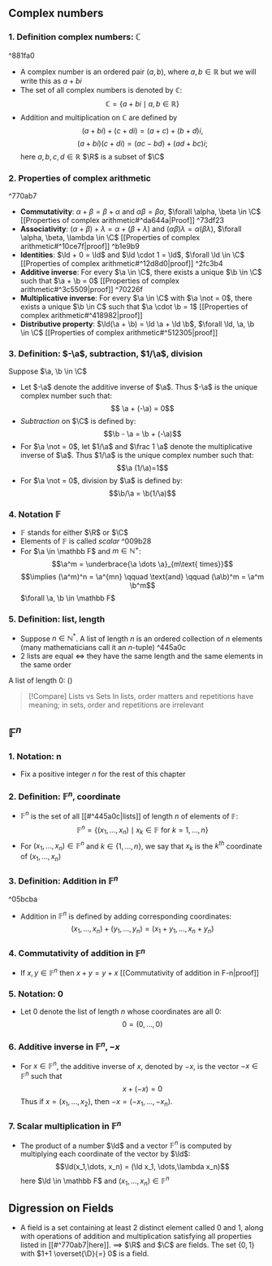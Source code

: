 ## Complex numbers
### 1. Definition complex numbers: $\mathbb C$

^881fa0

- A complex number is an ordered pair $(a,b)$, where $a, b \in \mathbb R$ but we will write this as $a+bi$
- The set of all complex numbers is denoted by $\mathbb C$: $$\mathbb C = \{a+bi \mid a, b \in \mathbb R\}$$
- Addition and multiplication on $\mathbb C$ are defined by $$(a+bi) + (c+di) = (a+c) + (b+d)i,$$$$(a+bi)(c+di) = (ac-bd)+(ad+bc)i;$$ here $a,b,c,d \in \mathbb R$
$\R$ is a subset of $\C$ 

### 2. Properties of complex arithmetic

^770ab7

- **Commutativity**:
  $\alpha + \beta = \beta + \alpha$ and $\alpha \beta = \beta \alpha$, $\forall \alpha, \beta \in \C$
  [[Properties of complex arithmetic#^da644a|Proof]] ^73df23
- **Associativity**:
  $(\alpha + \beta)+ \lambda = \alpha + (\beta + \lambda)$ and $(\alpha \beta)\lambda = \alpha(\beta\lambda)$, $\forall \alpha, \beta, \lambda \in \C$
  [[Properties of complex arithmetic#^10ce7f|proof]] ^b1e9b9
- **Identities**:
  $\ld + 0 = \ld$ and $\ld \cdot 1 = \ld$, $\forall \ld \in \C$  
  [[Properties of complex arithmetic#^12d8d0|proof]] ^2fc3b4
- **Additive inverse**:
  For every $\a \in \C$, there exists a unique $\b \in \C$ such that $\a + \b = 0$
  [[Properties of complex arithmetic#^3c5509|proof]] ^70226f
- **Multiplicative inverse**:
  For every $\a \in \C$ with $\a \not = 0$, there exists a unique $\b \in C$ such that $\a \cdot \b = 1$
  [[Properties of complex arithmetic#^418982|proof]]
- **Distributive property**:
  $\ld(\a + \b) = \ld \a + \ld \b$,   $\forall \ld, \a, \b \in \C$ 
  [[Properties of complex arithmetic#^512305|proof]] 

### 3. Definition: $-\a$, subtraction, $1/\a$, division
Suppose $\a, \b \in \C$
- Let $-\a$ denote the additive inverse of $\a$. Thus $-\a$ is the unique complex number such that:$$ \a + (-\a) = 0$$
- *Subtraction* on $\C$ is defined by: $$\b - \a = \b + (-\a)$$
- For $\a \not = 0$, let $1/\a$ and $\frac 1 \a$ denote the multiplicative inverse of $\a$. Thus $1/\a$ is the unique complex number such that: $$\a (1/\a)=1$$
- For $\a \not = 0$, division by $\a$ is defined by: $$\b/\a = \b(1/\a)$$
### 4. Notation $\mathbb F$ 
- $\mathbb F$ stands for either $\R$ or $\C$
- Elements of $\mathbb F$ is called *scalar* ^009b28
- For $\a \in \mathbb F$ and $m \in \mathbb N^+$: $$\a^m = \underbrace{\a \dots \a}_{m\text{ times}}$$ $$\implies (\a^m)^n = \a^{mn} \qquad \text{and} \qquad (\a\b)^m = \a^m \b^m$$ $\forall \a, \b \in \mathbb F$ 
### 5. Definition: list, length
- Suppose $n \in \mathbb N^*$. A list of length $n$ is an ordered collection of $n$ elements (many mathematicians call it an $n$-tuple) ^445a0c
- 2 lists are equal $\iff$ they have the same length and the same elements in the same order

A list of length 0: $()$ 

> [!Compare] Lists vs Sets
> In lists, order matters and repetitions have meaning; in sets, order and repetitions are irrelevant

## $\mathbb F^n$
### 1. Notation: n
- Fix a positive integer $n$ for the rest of this chapter
### 2. Definition: $\mathbb F^n$, coordinate
- $\mathbb F^n$ is the set of all [[#^445a0c|lists]] of length $n$ of elements of $\mathbb F$:$$\mathbb F^n = \{(x_1, \dots, x_n) \mid x_k \in \mathbb F \text{ for } k= 1, \dots, n\}$$
- For $(x_1,\dots, x_n) \in \mathbb F^n$ and $k\in \{1, \dots, n\}$, we say that $x_k$ is the $k^{th}$ coordinate of $(x_1, \dots, x_n)$
### 3. Definition: Addition in $\mathbb F^n$

^05bcba

- Addition in $\mathbb F^n$ is defined by adding corresponding coordinates:$$(x_1,\dots, x_n) + (y_1,\dots,y_n) = (x_1+y_1, \dots, x_n + y_n)$$
### 4. Commutativity of addition in $\mathbb F^n$
- If $x, y \in \mathbb F^n$ then $x+y = y+x$
  [[Commutativity of addition in F-n|proof]]
### 5. Notation: 0
* Let 0 denote the list of length $n$ whose coordinates are all 0: $$0 = (0,\dots, 0)$$
### 6. Additive inverse in $\mathbb F^n, -x$
- For $x \in \mathbb F^n$, the additive inverse of $x$, denoted by $-x$, is the vector $-x \in \mathbb F^n$ such that $$x+(-x)=0$$ Thus if $x=(x_1,\dots, x_2)$, then $-x=(-x_1,\dots, -x_n)$.
### 7. Scalar multiplication in $\mathbb F^n$
- The product of a number $\ld$ and a vector $\mathbb F^n$ is computed by multiplying each coordinate of the vector by $\ld$: $$\ld(x_1,\dots, x_n) = (\ld x_1, \dots,\lambda x_n)$$ here $\ld \in \mathbb F$ and $(x_1,\dots, x_n) \in \mathbb F^n$ 
## Digression on Fields
- A field is a set containing at least 2 distinct element called $0$ and $1$, along with operations of addition and multiplication satisfying all properties listed in [[#^770ab7|here]]. $\implies$ $\R$ and $\C$ are fields. The set $\{0,1\}$ with $1+1 \overset{\D}{=} 0$ is a field.